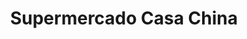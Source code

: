 ---
title: "Supermercado Casa China"
url: /david-sur/supermercado-casa-china/
shop: Lebensmittel
---